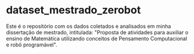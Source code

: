# dataset_mestrado_zerobot
Este é o repositório com os dados coletados e analisados em minha dissertação de mestrado, intitulada: "Proposta de atividades para auxiliar o ensino de Matemática utilizando conceitos de Pensamento Computacional e robô programável".
